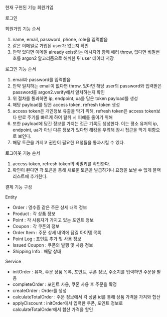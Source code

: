 현재 구현된 기능
회원가입

로그인

회원가입 기능 순서
1. name, email, password, phone, role을 입력받음
2. 같은 이메일로 가입된 user가 없는지 확인
3. 만약 있다면 이메일 already exist라는 메시지와 함께 에러 throw, 없다면 비밀번호를 argon2 알고리즘으로 해쉬한 뒤 user 데이터 저장


로그인 기능 순서
1. email과 password를 입력받음
2. 만약 일치하는 email이 없다면 throw, 있다면 해당 user의 password와 입력받은 password를 argon2.verify해서 일치하는지 확인
3. 위 절차를 통과하면 ip, endpoint, ua를 담은 token payload를 생성
4. 해당 payload를 담은 access token, refresh token 생성
5. access token은 개인정보 유출을 막기 위해, refresh token은 access token보다 만료 주기를 빠르게 하여 탈취 시 피해를 줄이기 위해
6. 또한 payload에 담긴 정보를 가지는 접근 기록도 생성한다. 이는 평소 유저의 ip, endpoint, ua가 아닌 다른 정보가 있다면 해킹을 우려해 잠시 접근을 막기 위함으로 보인다.
7. 해당 토큰을 가지고 권한이 필요한 요청들을 통과시킬 수 있다.

로그아웃 기능 순서
1. access token, refresh token의 비밀키를 확인한다.
2. 확인이 된다면 각 토큰을 통해 새로운 토큰을 발급하거나 요청을 보낼 수 없게 블랙리스트에 추가한다.


결제 기능 구성

Entity
- Order : 영수증 같은 주문 상세 내역 정보
- Product : 각 상품 정보
- Point : 각 사용자가 가지고 있는 포인트 정보
- Coupon : 각 쿠폰의 정보
- Order Item : 주문 상세 내역에 담길 아이템 목록
- Point Log : 포인트 추가 및 사용 정보
- Issued Coupon : 쿠폰의 발행 및 사용 정보
- Shipping Info : 배달 상태

Service
- initOrder : 유저, 주문 상품 목록, 포인트, 쿠폰 정보, 주소지를 입력하면 주문을 받음
- completeOrder : 포인트 사용, 쿠폰 사용 후 주문을 확정
- createOrder : Order를 생성
- calculateTotalOrder : 주문 정보에서 각 상품 id를 통해 상품 가격을 가져와 합산
- applyDiscount : initOrder에서 입력한 쿠폰, 포인트 정보로 calculateTotalOrder에서 합산 가격을 할인
